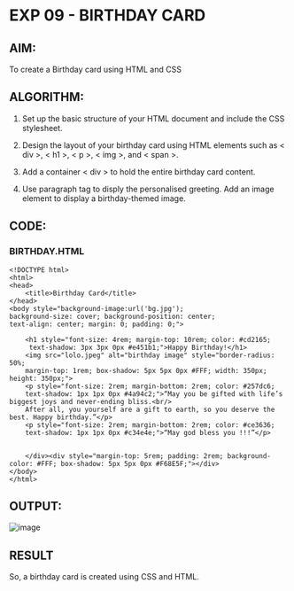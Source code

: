 # EXP 09 - BIRTHDAY CARD

## AIM:
To create a Birthday card using HTML and CSS

## ALGORITHM:
1. Set up the basic structure of your HTML document and include the CSS stylesheet.

2. Design the layout of your birthday card using HTML elements such as < div >, < h1 >, < p >, < img >, and < span >. 

3. Add a container < div > to hold the entire birthday card content.
  
4. Use paragraph tag to disply the personalised greeting. Add an image element to display a birthday-themed image.

## CODE:

### BIRTHDAY.HTML
```
<!DOCTYPE html>
<html>
<head>
    <title>Birthday Card</title>
</head>
<body style="background-image:url('bg.jpg'); 
background-size: cover; background-position: center; 
text-align: center; margin: 0; padding: 0;">
    
    <h1 style="font-size: 4rem; margin-top: 10rem; color: #cd2165;
     text-shadow: 3px 3px 0px #e451b1;">Happy Birthday!</h1>
    <img src="lolo.jpeg" alt="birthday image" style="border-radius: 50%; 
    margin-top: 1rem; box-shadow: 5px 5px 0px #FFF; width: 350px; height: 350px;">
    <p style="font-size: 2rem; margin-bottom: 2rem; color: #257dc6; 
    text-shadow: 1px 1px 0px #4a94c2;">“May you be gifted with life’s biggest joys and never-ending bliss.<br/> 
    After all, you yourself are a gift to earth, so you deserve the best. Happy birthday.”</p>
    <p style="font-size: 2rem; margin-bottom: 2rem; color: #ce3636; 
    text-shadow: 1px 1px 0px #c34e4e;">“May god bless you !!!”</p>
    
        
    </div><div style="margin-top: 5rem; padding: 2rem; background-color: #FFF; box-shadow: 5px 5px 0px #F68E5F;"></div>
</body>
</html>

```
## OUTPUT:
![image](https://github.com/Lakshmipriya-P-AI/Birthday/assets/93427923/c0bc760b-67ea-4e68-8262-198f9c104cea)


## RESULT
So,  a birthday card is created using CSS and HTML.
